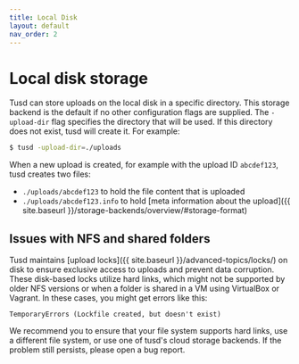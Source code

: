```yaml
---
title: Local Disk
layout: default
nav_order: 2
---
```


# Local disk storage

Tusd can store uploads on the local disk in a specific directory. This storage backend is the default if no other configuration flags are supplied. The `-upload-dir` flag specifies the directory that will be used. If this directory does not exist, tusd will create it. For example:

```sh
$ tusd -upload-dir=./uploads
```

When a new upload is created, for example with the upload ID `abcdef123`, tusd creates two files:

- `./uploads/abcdef123` to hold the file content that is uploaded
- `./uploads/abcdef123.info` to hold [meta information about the upload]({{ site.baseurl }}/storage-backends/overview/#storage-format)

## Issues with NFS and shared folders

Tusd maintains [upload locks]({{ site.baseurl }}/advanced-topics/locks/) on disk to ensure exclusive access to uploads and prevent data corruption. These disk-based locks utilize hard links, which might not be supported by older NFS versions or when a folder is shared in a VM using VirtualBox or Vagrant. In these cases, you might get errors like this:

```
TemporaryErrors (Lockfile created, but doesn't exist)
```

We recommend you to ensure that your file system supports hard links, use a different file system, or use one of tusd's cloud storage backends. If the problem still persists, please open a bug report.
